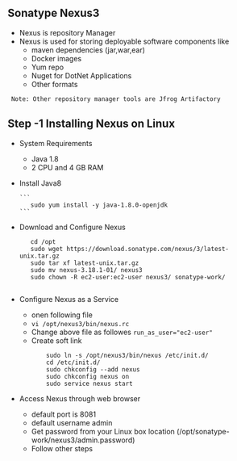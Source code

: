 ## Sonatype Nexus3 
- Nexus is repository Manager
- Nexus is used for storing deployable software components like
    - maven dependencies (jar,war,ear)
    - Docker images
    - Yum repo
    - Nuget for DotNet Applications
    - Other formats
    
``` Note: Other repository manager tools are Jfrog Artifactory```

## Step -1  Installing Nexus on Linux
- System Requirements
    - Java 1.8
    - 2 CPU and 4 GB RAM
- Install Java8

      ```
         sudo yum install -y java-1.8.0-openjdk
      ```
- Download and Configure Nexus
     ```
        cd /opt
        sudo wget https://download.sonatype.com/nexus/3/latest-unix.tar.gz
        sudo tar xf latest-unix.tar.gz
        sudo mv nexus-3.18.1-01/ nexus3
        sudo chown -R ec2-user:ec2-user nexus3/ sonatype-work/
        
     ```
 - Configure Nexus as a Service
    - onen following file
    - ``` vi /opt/nexus3/bin/nexus.rc ```
    - Change above file as followes
      ``` run_as_user="ec2-user" ```
    - Create soft link
        ``` 
            sudo ln -s /opt/nexus3/bin/nexus /etc/init.d/ 
            cd /etc/init.d/
            sudo chkconfig --add nexus
            sudo chkconfig nexus on
            sudo service nexus start
        ```
 - Access Nexus through web browser
    - default port is 8081
    - default username admin
    - Get password from your Linux box location (/opt/sonatype-work/nexus3/admin.password)
    - Follow other steps
